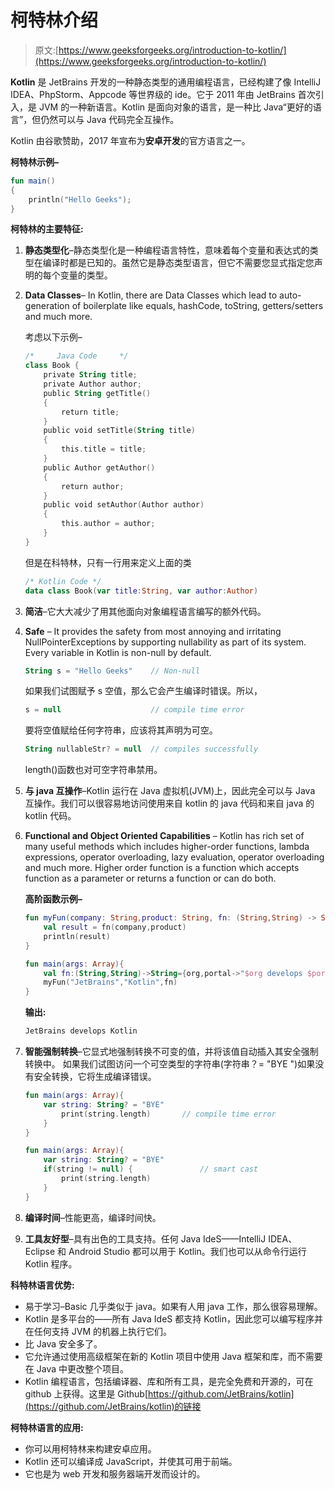 # 柯特林介绍

> 原文:[https://www.geeksforgeeks.org/introduction-to-kotlin/](https://www.geeksforgeeks.org/introduction-to-kotlin/)

**Kotlin** 是 JetBrains 开发的一种静态类型的通用编程语言，已经构建了像 IntelliJ IDEA、PhpStorm、Appcode 等世界级的 ide。它于 2011 年由 JetBrains 首次引入，是 JVM 的一种新语言。Kotlin 是面向对象的语言，是一种比 Java“更好的语言”，但仍然可以与 Java 代码完全互操作。

Kotlin 由谷歌赞助，2017 年宣布为**安卓开发**的官方语言之一。

**柯特林示例–**

```kt
fun main()
{
    println("Hello Geeks");
}
```

**柯特林的主要特征:**

1.  **静态类型化**–静态类型化是一种编程语言特性，意味着每个变量和表达式的类型在编译时都是已知的。虽然它是静态类型语言，但它不需要您显式指定您声明的每个变量的类型。
2.  **Data Classes**– In Kotlin, there are Data Classes which lead to auto-generation of boilerplate like equals, hashCode, toString, getters/setters and much more.

    考虑以下示例–

    ```kt
    /*     Java Code     */
    class Book {
        private String title;
        private Author author;
        public String getTitle()
        {
            return title;
        }
        public void setTitle(String title)
        {
            this.title = title;
        }
        public Author getAuthor()
        {
            return author;
        }
        public void setAuthor(Author author)
        {
            this.author = author;
        }
    }
    ```

    但是在科特林，只有一行用来定义上面的类

    ```kt
    /* Kotlin Code */
    data class Book(var title:String, var author:Author)

    ```

3.  **简洁**–它大大减少了用其他面向对象编程语言编写的额外代码。
4.  **Safe** – It provides the safety from most annoying and irritating NullPointerExceptions by supporting nullability as part of its system.
    Every variable in Kotlin is non-null by default.

    ```kt
    String s = "Hello Geeks"    // Non-null 

    ```

    如果我们试图赋予 s 空值，那么它会产生编译时错误。所以，

    ```kt
    s = null                    // compile time error

    ```

    要将空值赋给任何字符串，应该将其声明为可空。

    ```kt
    String nullableStr? = null  // compiles successfully

    ```

    length()函数也对可空字符串禁用。

5.  **与 java 互操作**–Kotlin 运行在 Java 虚拟机(JVM)上，因此完全可以与 Java 互操作。我们可以很容易地访问使用来自 kotlin 的 java 代码和来自 java 的 kotlin 代码。
6.  **Functional and Object Oriented Capabilities** – Kotlin has rich set of many useful methods which includes higher-order functions, lambda expressions, operator overloading, lazy evaluation, operator overloading and much more.
    Higher order function is a function which accepts function as a parameter or returns a function or can do both.

    **高阶函数示例–**

    ```kt
    fun myFun(company: String,product: String, fn: (String,String) -> String): Unit {
        val result = fn(company,product)
        println(result)
    }

    fun main(args: Array){
        val fn:(String,String)->String={org,portal->"$org develops $portal"}
        myFun("JetBrains","Kotlin",fn)
    }

    ```

    **输出:**

    ```kt
    JetBrains develops Kotlin
    ```

7.  **智能强制转换**–它显式地强制转换不可变的值，并将该值自动插入其安全强制转换中。
    如果我们试图访问一个可空类型的字符串(字符串？= "BYE ")如果没有安全转换，它将生成编译错误。

    ```kt
    fun main(args: Array){
        var string: String? = "BYE"          
            print(string.length)       // compile time error
        }
    }

    ```

    ```kt
    fun main(args: Array){
        var string: String? = "BYE"
        if(string != null) {               // smart cast
            print(string.length) 
        }
    }

    ```

8.  **编译时间**–性能更高，编译时间快。
9.  **工具友好型**–具有出色的工具支持。任何 Java IdeS——IntelliJ IDEA、Eclipse 和 Android Studio 都可以用于 Kotlin。我们也可以从命令行运行 Kotlin 程序。

**科特林语言优势:**

*   易于学习–Basic 几乎类似于 java。如果有人用 java 工作，那么很容易理解。
*   Kotlin 是多平台的——所有 Java IdeS 都支持 Kotlin，因此您可以编写程序并在任何支持 JVM 的机器上执行它们。
*   比 Java 安全多了。
*   它允许通过使用高级框架在新的 Kotlin 项目中使用 Java 框架和库，而不需要在 Java 中更改整个项目。
*   Kotlin 编程语言，包括编译器、库和所有工具，是完全免费和开源的，可在 github 上获得。这里是 Github[https://github.com/JetBrains/kotlin](https://github.com/JetBrains/kotlin)的链接

**柯特林语言的应用:**

*   你可以用柯特林来构建安卓应用。
*   Kotlin 还可以编译成 JavaScript，并使其可用于前端。
*   它也是为 web 开发和服务器端开发而设计的。